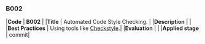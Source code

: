 ### B002

|**Code**           | **B002** |
|**Title**          | Automated Code Style Checking. |
|**Description**    | |
|**Best Practices** | Using tools like [Checkstyle](https://checkstyle.sourceforge.io/).|
|**Evaluation**     | |
|**Applied stage**  | commit|
